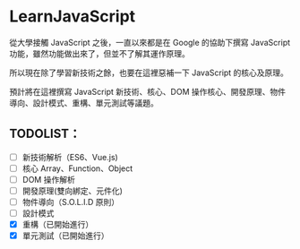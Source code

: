 # LearnJavaScript

從大學接觸 JavaScript 之後，一直以來都是在 Google 的協助下撰寫 JavaScript 功能，雖然功能做出來了，但並不了解其運作原理。

所以現在除了學習新技術之餘，也要在這裡惡補一下 JavaScript 的核心及原理。

預計將在這裡撰寫 JavaScript 新技術、核心、DOM 操作核心、開發原理、物件導向、設計模式、重構、單元測試等議題。

## TODOLIST：

- [ ] 新技術解析（ES6、Vue.js)
- [ ] 核心 Array、Function、Object
- [ ] DOM 操作解析
- [ ] 開發原理(雙向綁定、元件化)
- [ ] 物件導向（S.O.L.I.D 原則）
- [ ] 設計模式
- [x] 重構（已開始進行）
- [x] 單元測試（已開始進行）
